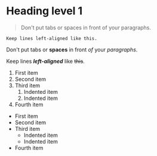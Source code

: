 # Heading level 1
> Don't put tabs or spaces in front of your paragraphs.

``Keep lines left-aligned like this.``

Don't put tabs or **spaces** in front *of* your *paragraphs*.

Keep lines ***left-aligned*** like ~~this~~.

1. First item
2. Second item
3. Third item
    1. Indented item
    2. Indented item
4. Fourth item 

- First item
- Second item
- Third item
    - Indented item
    - Indented item
- Fourth item
